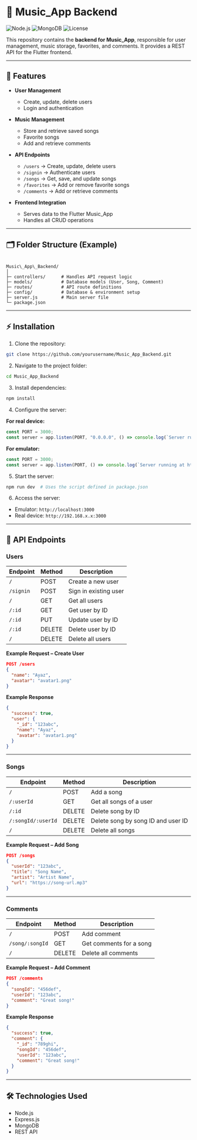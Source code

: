 
# 🎵 Music_App Backend

![Node.js](https://img.shields.io/badge/Node.js-339933?style=flat&logo=node.js&logoColor=white)
![MongoDB](https://img.shields.io/badge/MongoDB-47A248?style=flat&logo=mongodb&logoColor=white)
![License](https://img.shields.io/badge/License-MIT-green)

This repository contains the **backend for Music_App**, responsible for user management, music storage, favorites, and comments. It provides a REST API for the Flutter frontend.

---

## 🌟 Features

- **User Management**  
  - Create, update, delete users  
  - Login and authentication  

- **Music Management**  
  - Store and retrieve saved songs  
  - Favorite songs  
  - Add and retrieve comments  

- **API Endpoints**  
  - `/users` → Create, update, delete users  
  - `/signin` → Authenticate users  
  - `/songs` → Get, save, and update songs  
  - `/favorites` → Add or remove favorite songs  
  - `/comments` → Add or retrieve comments  

- **Frontend Integration**  
  - Serves data to the Flutter Music_App  
  - Handles all CRUD operations  

---

## 🗂 Folder Structure (Example)

```

Music\_App\_Backend/
│
├─ controllers/      # Handles API request logic
├─ models/           # Database models (User, Song, Comment)
├─ routes/           # API route definitions
├─ config/           # Database & environment setup
├─ server.js         # Main server file
└─ package.json

````

---

## ⚡ Installation

1. Clone the repository:

```bash
git clone https://github.com/yourusername/Music_App_Backend.git
````

2. Navigate to the project folder:

```bash
cd Music_App_Backend
```

3. Install dependencies:

```bash
npm install
```

4. Configure the server:

**For real device:**

```js
const PORT = 3000;
const server = app.listen(PORT, "0.0.0.0", () => console.log(`Server running at http://192.168.x.x:${PORT}`));
```

**For emulator:**

```js
const PORT = 3000;
const server = app.listen(PORT, () => console.log(`Server running at http://localhost:${PORT}`));
```

5. Start the server:

```bash
npm run dev  # Uses the script defined in package.json
```

6. Access the server:

* Emulator: `http://localhost:3000`
* Real device: `http://192.168.x.x:3000`

---

## 🔗 API Endpoints

### **Users**

| Endpoint  | Method | Description           |
| --------- | ------ | --------------------- |
| `/`       | POST   | Create a new user     |
| `/signin` | POST   | Sign in existing user |
| `/`       | GET    | Get all users         |
| `/:id`    | GET    | Get user by ID        |
| `/:id`    | PUT    | Update user by ID     |
| `/:id`    | DELETE | Delete user by ID     |
| `/`       | DELETE | Delete all users      |

**Example Request – Create User**

```json
POST /users
{
  "name": "Ayaz",
  "avatar": "avatar1.png"
}
```

**Example Response**

```json
{
  "success": true,
  "user": {
    "_id": "123abc",
    "name": "Ayaz",
    "avatar": "avatar1.png"
  }
}
```

---

### **Songs**

| Endpoint           | Method | Description                        |
| ------------------ | ------ | ---------------------------------- |
| `/`                | POST   | Add a song                         |
| `/:userId`         | GET    | Get all songs of a user            |
| `/:id`             | DELETE | Delete song by ID                  |
| `/:songId/:userId` | DELETE | Delete song by song ID and user ID |
| `/`                | DELETE | Delete all songs                   |

**Example Request – Add Song**

```json
POST /songs
{
  "userId": "123abc",
  "title": "Song Name",
  "artist": "Artist Name",
  "url": "https://song-url.mp3"
}
```

---

### **Comments**

| Endpoint        | Method | Description             |
| --------------- | ------ | ----------------------- |
| `/`             | POST   | Add comment             |
| `/song/:songId` | GET    | Get comments for a song |
| `/`             | DELETE | Delete all comments     |

**Example Request – Add Comment**

```json
POST /comments
{
  "songId": "456def",
  "userId": "123abc",
  "comment": "Great song!"
}
```

**Example Response**

```json
{
  "success": true,
  "comment": {
    "_id": "789ghi",
    "songId": "456def",
    "userId": "123abc",
    "comment": "Great song!"
  }
}
```

---

## 🛠 Technologies Used

* Node.js
* Express.js
* MongoDB
* REST API



